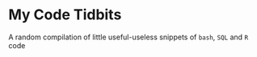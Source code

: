 # My Code Tidbits

A random compilation of little useful-useless snippets of `bash`, `SQL` and `R` code 